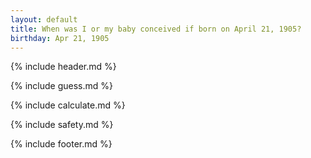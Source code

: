 ```yaml
---
layout: default
title: When was I or my baby conceived if born on April 21, 1905?
birthday: Apr 21, 1905
---
```


{% include header.md %}

{% include guess.md %}

{% include calculate.md %}

{% include safety.md %}

{% include footer.md %}




